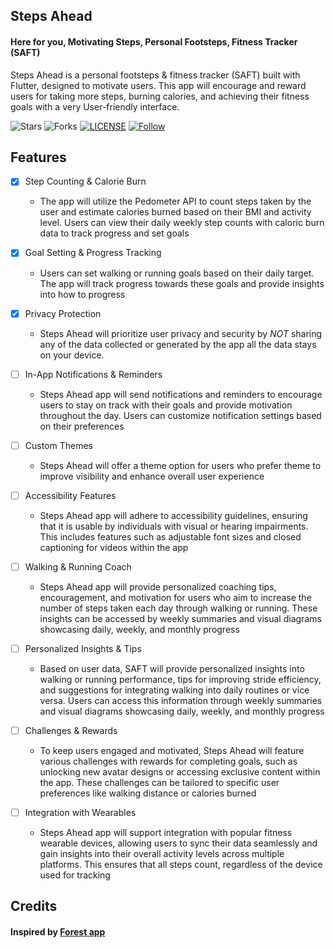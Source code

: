 ## Steps Ahead

#### Here for you, Motivating Steps, Personal Footsteps, Fitness Tracker (SAFT)

Steps Ahead is a personal footsteps & fitness tracker (SAFT) built with Flutter, designed to
motivate users. This app will encourage and reward users for taking more steps, burning calories,
and achieving their fitness goals with a very User-friendly interface.

![Stars](https://img.shields.io/github/stars/GAM3RG33K/steps_ahead.svg)
![Forks](https://img.shields.io/github/forks/GAM3RG33K/steps_ahead.svg)
[![LICENSE](https://img.shields.io/github/license/GAM3RG33K/steps_ahead.svg)](https://github.com/GAM3RG33K/steps_ahead/blob/main/LICENSE)
[![Follow](https://img.shields.io/github/followers/GAM3RG33K.svg?style=social&label=Follow&maxAge=2592000)](https://github.com/GAM3RG33K)

## Features

- [x] Step Counting & Calorie Burn
    - The app will utilize the Pedometer API to count steps taken by the user and estimate calories
      burned based on their BMI and activity level. Users can view their daily weekly
      step counts with caloric burn data to track progress and set goals

- [x] Goal Setting & Progress Tracking
    - Users can set walking or running goals based on their daily target. The app will track
      progress towards these goals and provide insights into how to
      progress

- [x] Privacy Protection
    - Steps Ahead will prioritize user privacy and security by *NOT* sharing any of the data
      collected or generated by the app all the data stays on your device.

- [ ] In-App Notifications & Reminders
    - Steps Ahead app will send notifications and reminders to encourage users to stay on track with
      their goals and provide motivation throughout the day. Users can customize notification
      settings based on their preferences

- [ ] Custom Themes
    - Steps Ahead will offer a theme option for users who prefer theme to improve visibility and
      enhance overall user experience

- [ ] Accessibility Features
    - Steps Ahead app will adhere to accessibility guidelines, ensuring that it is usable by
      individuals with visual or hearing impairments. This includes features such as adjustable font
      sizes and closed captioning for videos within the app

- [ ] Walking & Running Coach
    - Steps Ahead app will provide personalized coaching tips, encouragement, and motivation for
      users who aim to increase the number of steps taken each day through walking or running. These
      insights can be accessed by weekly summaries and visual diagrams showcasing daily, weekly, and
      monthly progress

- [ ] Personalized Insights & Tips
    - Based on user data, SAFT will provide personalized insights into walking or running
      performance, tips for improving stride efficiency, and suggestions for integrating walking
      into daily routines or vice versa. Users can access this information through weekly summaries
      and visual diagrams showcasing daily, weekly, and monthly progress

- [ ] Challenges & Rewards
    - To keep users engaged and motivated, Steps Ahead will feature various challenges with rewards
      for completing goals, such as unlocking new avatar designs or accessing exclusive content
      within the app. These challenges can be tailored to specific user preferences like walking
      distance or calories burned

- [ ] Integration with Wearables
    - Steps Ahead app will support integration with popular fitness wearable devices, allowing users
      to sync their data seamlessly and gain insights into their overall activity levels across
      multiple platforms. This ensures that all steps count, regardless of the device used for
      tracking

## Credits

#### Inspired by [Forest app](https://github.com/bk20dev/forest)

